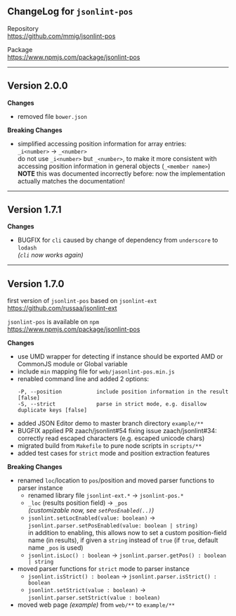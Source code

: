 ChangeLog for `jsonlint-pos`
----------------------------

Repository  
https://github.com/mmig/jsonlint-pos

Package  
https://www.npmjs.com/package/jsonlint-pos


-------------
Version 2.0.0
-------------

**Changes**

 * removed file `bower.json`

**Breaking Changes**

 * simplified accessing position information for array entries:  
   `_i<number>` &rarr; `_<number>`  
   do not use `_i<number>` but `_<number>`, to make it more consistent with
   accessing position information in general objects (`_<member name>`)  
   **NOTE** this was documented incorrectly before: now the implementation
            actually matches the documentation!


-------------
Version 1.7.1
-------------

**Changes**

 * BUGFIX for `cli` caused by change of dependency from `underscore` to `lodash`  
   _(`cli` now works again)_

-------------
Version 1.7.0
-------------

first version of `jsonlint-pos` based on `jsonlint-ext`
https://github.com/russaa/jsonlint-ext

`jsonlint-pos` is available on `npm`  
https://www.npmjs.com/package/jsonlint-pos

**Changes**

 * use UMD wrapper for detecting if instance should be exported AMD or CommonJS module or Global variable
 * include `min` mapping file for `web/jasonlint-pos.min.js`
 * renabled command line and added 2 options:
   ```
   -P, --position           include position information in the result [false]
   -S, --strict             parse in strict mode, e.g. disallow duplicate keys [false]
   ```
 * added JSON Editor demo to master branch directory `example/**`
 * BUGFIX applied PR zaach/jsonlint#54 fixing issue zaach/jsonlint#34:  
   correctly read escaped characters (e.g. escaped unicode chars)
 * migrated build from `Makefile` to pure node scripts in `scripts/**`
 * added test cases for `strict` mode and position extraction features


**Breaking Changes**

 * renamed `loc`/location to `pos`/position and moved parser functions to parser instance
   * renamed library file `jsonlint-ext.*` &rarr; `jsonlint-pos.*`
   * `_loc` (results position field) &rarr; `_pos`  
       _(customizable now, see `setPosEnabled(..)`)_
   * `jsonlint.setLocEnabled(value: boolean)` &rarr; `jsonlint.parser.setPosEnabled(value: boolean | string)`  
       in addition to enabling, this allows now to set a custom position-field name (in results),
       if given a `string` instead of `true` (if `true`, default name `_pos` is used)
   * `jsonlint.isLoc() : boolean` &rarr; `jsonlint.parser.getPos() : boolean | string`
 * moved parser functions for `strict` mode to parser instance
   * `jsonlint.isStrict() : boolean` &rarr; `jsonlint.parser.isStrict() : boolean`
   * `jsonlint.setStrict(value : boolean)` &rarr; `jsonlint.parser.setStrict(value : boolean)`
 * moved web page _(example)_ from `web/**` to `example/**`
